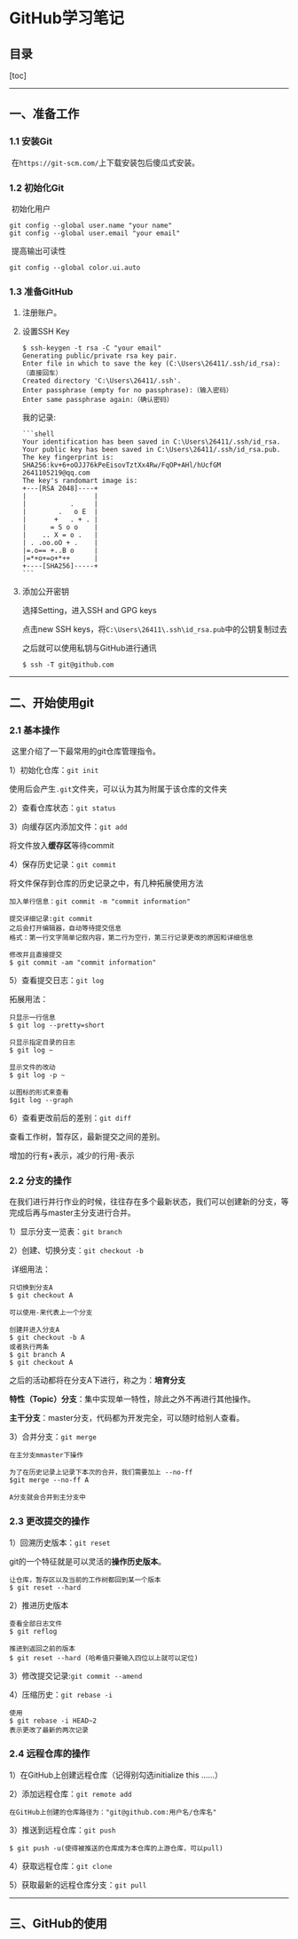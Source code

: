 # GitHub学习笔记

## 目录

[toc]

---

## 一、准备工作

### 1.1 安装Git

​	在`https://git-scm.com/`上下载安装包后傻瓜式安装。

### 1.2 初始化Git

​	初始化用户

```shell
git config --global user.name "your name"
git config --global user.email "your email"
```

​	提高输出可读性

```shell
git config --global color.ui.auto
```

### 1.3 准备GitHub

 1. 注册账户。

 2. 设置SSH Key

    ```shell
    $ ssh-keygen -t rsa -C "your email"
    Generating public/private rsa key pair.
    Enter file in which to save the key (C:\Users\26411/.ssh/id_rsa):（直接回车）
    Created directory 'C:\Users\26411/.ssh'.
    Enter passphrase (empty for no passphrase):（输入密码）
    Enter same passphrase again:（确认密码）
    ```
    
    我的记录:
    
        ```shell
        Your identification has been saved in C:\Users\26411/.ssh/id_rsa.
        Your public key has been saved in C:\Users\26411/.ssh/id_rsa.pub.
        The key fingerprint is:
        SHA256:kv+6+oOJJ76kPeEisovTztXx4Rw/FqOP+AHl/hUcfGM 2641105219@qq.com
        The key's randomart image is:
        +---[RSA 2048]----+
        |                 |
        |           .     |
        |        .   o E  |
        |       +   . + . |
        |      = S o o    |
        |    .. X = o .   |
        | . .oo.oO + .    |
        |=.o== +..B o     |
        |=*+o+=o+*++      |
        +----[SHA256]-----+
        ```
    
3. 添加公开密钥

   选择Setting，进入SSH and GPG keys

   点击new SSH keys，将`C:\Users\26411\.ssh\id_rsa.pub`中的公钥复制过去
   
   之后就可以使用私钥与GitHub进行通讯
   
   ```shell
   $ ssh -T git@github.com
   ```

---

## 二、开始使用git

### 2.1 基本操作

​		这里介绍了一下最常用的git仓库管理指令。

1）初始化仓库：`git init`

使用后会产生`.git`文件夹，可以认为其为附属于该仓库的文件夹

2）查看仓库状态：`git status`

3）向缓存区内添加文件：`git add`

将文件放入**缓存区**等待commit

4）保存历史记录：`git commit`

将文件保存到仓库的历史记录之中，有几种拓展使用方法

```shell
加入单行信息：git commit -m "commit information"

提交详细记录:git commit
之后会打开编辑器，自动等待提交信息
格式：第一行文字简单记叙内容，第二行为空行，第三行记录更改的原因和详细信息

修改并且直接提交
$ git commit -am "commit information"
```

5）查看提交日志：`git log`

拓展用法：

```shell
只显示一行信息
$ git log --pretty=short

只显示指定目录的日志
$ git log ~

显示文件的改动
$ git log -p ~

以图标的形式来查看
$git log --graph
```

6）查看更改前后的差别：`git diff`

查看工作树，暂存区，最新提交之间的差别。

增加的行有+表示，减少的行用-表示

### 2.2 分支的操作

​		在我们进行并行作业的时候，往往存在多个最新状态，我们可以创建新的分支，等完成后再与master主分支进行合并。

1）显示分支一览表：`git branch`

2）创建、切换分支：`git checkout -b`

​	详细用法：

```shell
只切换到分支A
$ git checkout A

可以使用-来代表上一个分支

创建并进入分支A
$ git checkout -b A
或者执行两条
$ git branch A
$ git checkout A
```

之后的活动都将在分支A下进行，称之为：**培育分支**

​	**特性（Topic）分支**：集中实现单一特性，除此之外不再进行其他操作。

​	**主干分支**：master分支，代码都为开发完全，可以随时给别人查看。

3）合并分支：`git merge`

```shell
在主分支mmaster下操作

为了在历史记录上记录下本次的合并，我们需要加上 --no-ff
$git merge --no-ff A

A分支就会合并到主分支中
```

### 2.3 更改提交的操作

1）回溯历史版本：`git reset`

git的一个特征就是可以灵活的**操作历史版本**。

```shell
让仓库，暂存区以及当前的工作树都回到某一个版本
$ git reset --hard

```

2）推进历史版本

```shell
查看全部日志文件
$ git reflog

推进到返回之前的版本
$ git reset --hard (哈希值只要输入四位以上就可以定位)
```

3）修改提交记录:`git commit --amend`

4）压缩历史：`git rebase -i`

```shell
使用
$ git rebase -i HEAD~2
表示更改了最新的两次记录
```

### 2.4 远程仓库的操作

1）在GitHub上创建远程仓库（记得别勾选initialize this ……）

2）添加远程仓库：`git remote add`

```shell
在GitHub上创建的仓库路径为："git@github.com:用户名/仓库名"
```

3）推送到远程仓库：`git push`

```shell
$ git push -u(使得被推送的仓库成为本仓库的上游仓库，可以pull)
```

4）获取远程仓库：`git clone`

5）获取最新的远程仓库分支：`git pull`

---

## 三、GitHub的使用

